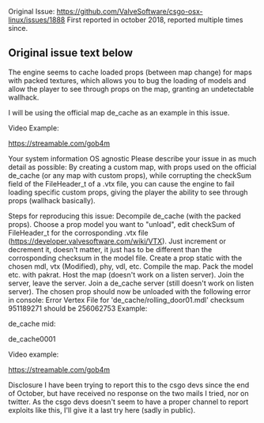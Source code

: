 Original Issue: https://github.com/ValveSoftware/csgo-osx-linux/issues/1888
First reported in october 2018, reported multiple times since.

## Original issue text below

The engine seems to cache loaded props (between map change) for maps with packed textures, which allows you to bug the loading of models and allow the player to see through props on the map, granting an undetectable wallhack.

I will be using the official map de_cache as an example in this issue.

Video Example:

https://streamable.com/gob4m

Your system information
OS agnostic
Please describe your issue in as much detail as possible:
By creating a custom map, with props used on the official de_cache (or any map with custom props), while corrupting the checkSum field of the FileHeader_t of a .vtx file, you can cause the engine to fail loading specific custom props, giving the player the ability to see through props (wallhack basically).

Steps for reproducing this issue:
Decompile de_cache (with the packed props).
Choose a prop model you want to "unload", edit checkSum of FileHeader_t for the corrosponding .vtx file (https://developer.valvesoftware.com/wiki/VTX). Just increment or decrement it, doesn't matter, it just has to be different than the corrosponding checksum in the model file.
Create a prop static with the chosen mdl, vtx (Modified), phy, vdl, etc.
Compile the map.
Pack the model etc. with pakrat.
Host the map (doesn't work on a listen server).
Join the server, leave the server.
Join a de_cache server (still doesn't work on listen server).
The chosen prop should now be unloaded with the following error in console: Error Vertex File for 'de_cache/rolling_door01.mdl' checksum 951189271 should be 256062753
Example:

de_cache mid:

de_cache0001

Video example:

https://streamable.com/gob4m

Disclosure
I have been trying to report this to the csgo devs since the end of October, but have received no response on the two mails I tried, nor on twitter. As the csgo devs doesn't seem to have a proper channel to report exploits like this, I'll give it a last try here (sadly in public).
